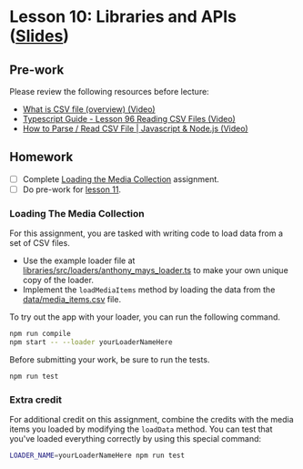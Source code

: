 # Lesson 10: Libraries and APIs ([Slides](https://codedifferently.github.io/code-differently-24-q4/slides/#lesson_10))

## Pre-work

Please review the following resources before lecture:

* [What is CSV file (overview) (Video)](https://www.youtube.com/watch?v=OGOD2Fqy5k8)
* [Typescript Guide - Lesson 96 Reading CSV Files (Video)](https://www.youtube.com/watch?v=bbvECy0ICuo)
* [How to Parse / Read CSV File | Javascript & Node.js (Video)](https://www.youtube.com/watch?v=5HGBG9AiIzo)

## Homework

- [ ] Complete [Loading the Media Collection](#loading-the-media-collection) assignment.
- [ ] Do pre-work for [lesson 11](/lesson_11/).

### Loading The Media Collection

For this assignment, you are tasked with writing code to load data from a set of CSV files.

* Use the example loader file at [libraries/src/loaders/anthony_mays_loader.ts][example-loader-file] to make your own unique copy of the loader.
* Implement the `loadMediaItems` method by loading the data from the [data/media_items.csv][media-items-file] file.

To try out the app with your loader, you can run the following command.

```bash
npm run compile
npm start -- --loader yourLoaderNameHere
```

Before submitting your work, be sure to run the tests.

```bash
npm run test
```

### Extra credit

For additional credit on this assignment, combine the credits with the media items you loaded by modifying the `loadData` method. You can test that you've loaded everything correctly by using this special command:

```bash
LOADER_NAME=yourLoaderNameHere npm run test
```

[example-loader-file]: ./libraries/src/loaders/anthony_mays_loader.ts
[media-items-file]: ./libraries/data/media_items.csv
